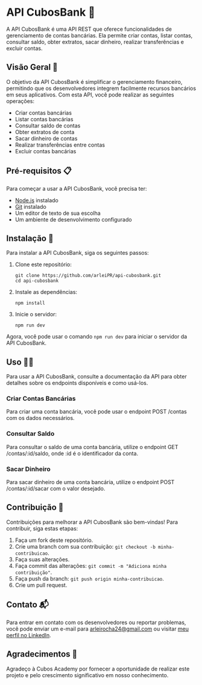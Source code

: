 # API CubosBank 🏦

A API CubosBank é uma API REST que oferece funcionalidades de gerenciamento de contas bancárias. Ela permite criar contas, listar contas, consultar saldo, obter extratos, sacar dinheiro, realizar transferências e excluir contas.

## Visão Geral 👀

O objetivo da API CubosBank é simplificar o gerenciamento financeiro, permitindo que os desenvolvedores integrem facilmente recursos bancários em seus aplicativos. Com esta API, você pode realizar as seguintes operações:

- Criar contas bancárias
- Listar contas bancárias
- Consultar saldo de contas
- Obter extratos de conta
- Sacar dinheiro de contas
- Realizar transferências entre contas
- Excluir contas bancárias

## Pré-requisitos 📋

Para começar a usar a API CubosBank, você precisa ter:

- [Node.js](https://nodejs.org/) instalado
- [Git](https://git-scm.com/) instalado
- Um editor de texto de sua escolha
- Um ambiente de desenvolvimento configurado

## Instalação 🚀

Para instalar a API CubosBank, siga os seguintes passos:

1. Clone este repositório:

   ```shell
   git clone https://github.com/arleiPR/api-cubosbank.git
   cd api-cubosbank
   ```

2. Instale as dependências:

   ```shell
   npm install
   ```

3. Inicie o servidor:

   ```shell
   npm run dev
   ```

Agora, você pode usar o comando `npm run dev` para iniciar o servidor da API CubosBank.

## Uso 🧑‍💻

Para usar a API CubosBank, consulte a documentação da API para obter detalhes sobre os endpoints disponíveis e como usá-los.

### Criar Contas Bancárias

Para criar uma conta bancária, você pode usar o endpoint POST /contas com os dados necessários.

### Consultar Saldo

Para consultar o saldo de uma conta bancária, utilize o endpoint GET /contas/:id/saldo, onde :id é o identificador da conta.

### Sacar Dinheiro

Para sacar dinheiro de uma conta bancária, utilize o endpoint POST /contas/:id/sacar com o valor desejado.

## Contribuição 🤝

Contribuições para melhorar a API CubosBank são bem-vindas! Para contribuir, siga estas etapas:

1. Faça um fork deste repositório.
2. Crie uma branch com sua contribuição: `git checkout -b minha-contribuicao`.
3. Faça suas alterações.
4. Faça commit das alterações: `git commit -m "Adiciona minha contribuição"`.
5. Faça push da branch: `git push origin minha-contribuicao`.
6. Crie um pull request.

## Contato 📬

Para entrar em contato com os desenvolvedores ou reportar problemas, você pode enviar um e-mail para arleirocha24@gmail.com ou visitar [meu perfil no LinkedIn](https://www.linkedin.com/in/arleipr/).

## Agradecimentos 🙏

Agradeço à Cubos Academy por fornecer a oportunidade de realizar este projeto e pelo crescimento significativo em nosso conhecimento.
